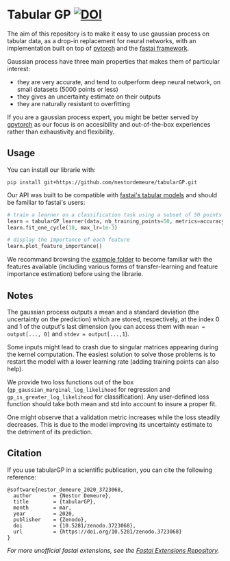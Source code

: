 # Tabular GP [![DOI](https://zenodo.org/badge/DOI/10.5281/zenodo.3723068.svg)](https://doi.org/10.5281/zenodo.3723068)

The aim of this repository is to make it easy to use gaussian process on tabular data, as a drop-in replacement for neural networks, with an implementation built on top of [pytorch](https://pytorch.org/) and the [fastai framework](https://docs.fast.ai/).

Gaussian process have three main properties that makes them of particular interest:
- they are very accurate, and tend to outperform deep neural network, on small datasets (5000 points or less)
- they gives an uncertainty estimate on their outputs
- they are naturally resistant to overfitting

If you are a gaussian process expert, you might be better served by [gpytorch](https://gpytorch.ai/) as our focus is on accesibility and out-of-the-box experiences rather than exhaustivity and flexibility.

## Usage

You can install our librarie with:

```
pip install git+https://github.com/nestordemeure/tabularGP.git
```

Our API was built to be compatible with [fastai's tabular models](https://docs.fast.ai/tabular.core) and should be familiar to fastai's users:

```python
# train a learner on a classification task using a subset of 50 points
learn = tabularGP_learner(data, nb_training_points=50, metrics=accuracy)
learn.fit_one_cycle(10, max_lr=1e-3)

# display the importance of each feature
learn.plot_feature_importance()
```

We recommand browsing the [example folder](https://github.com/nestordemeure/tabularGP/tree/master/examples) to become familiar with the features available (including various forms of transfer-learning and feature importance estimation) before using the librarie.

## Notes

The gaussian process outputs a mean and a standard deviation (the uncertainty on the prediction) which are stored, respectively, at the index 0 and 1 of the output's last dimension (you can access them with `mean = output[..., 0]` and `stdev = output[...,1`).

Some inputs might lead to crash due to singular matrices appearing during the kernel computation.
The easiest solution to solve those problems is to restart the model with a lower learning rate (adding training points can also help).

We provide two loss functions out of the box (`gp_gaussian_marginal_log_likelihood` for regression and `gp_is_greater_log_likelihood` for classification). Any user-defined loss function should take both mean and std into account to insure a proper fit.

One might observe that a validation metric increases while the loss steadily decreases.
This is due to the model improving its uncertainty estimate to the detriment of its prediction.

## Citation

If you use tabularGP in a scientific publication, you can cite the following reference:

```
@software{nestor_demeure_2020_3723068,
  author       = {Nestor Demeure},
  title        = {tabularGP},
  month        = mar,
  year         = 2020,
  publisher    = {Zenodo},
  doi          = {10.5281/zenodo.3723068},
  url          = {https://doi.org/10.5281/zenodo.3723068}
}
```

*For more unofficial fastai extensions, see the [Fastai Extensions Repository](https://github.com/nestordemeure/fastai-extensions-repository).*
